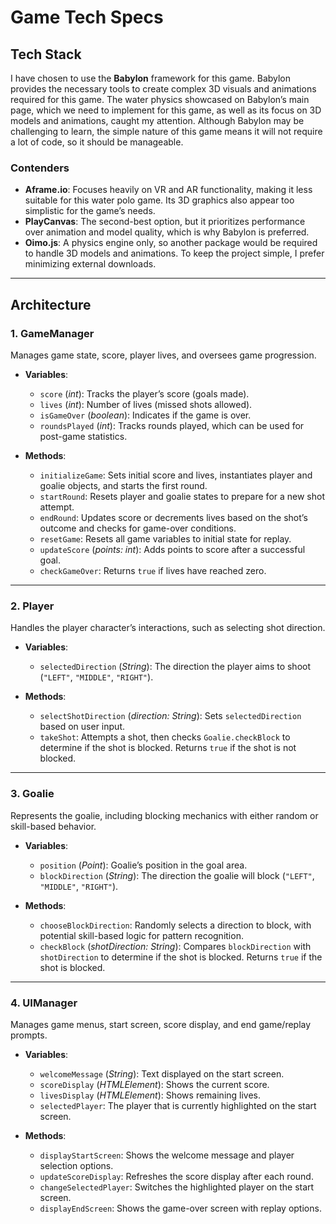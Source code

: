 # Game Tech Specs

## Tech Stack

I have chosen to use the **Babylon** framework for this game. Babylon provides the necessary tools to create complex 3D visuals and animations required for this game. The water physics showcased on Babylon’s main page, which we need to implement for this game, as well as its focus on 3D models and animations, caught my attention. Although Babylon may be challenging to learn, the simple nature of this game means it will not require a lot of code, so it should be manageable.

### Contenders

- **Aframe.io**: Focuses heavily on VR and AR functionality, making it less suitable for this water polo game. Its 3D graphics also appear too simplistic for the game’s needs.
- **PlayCanvas**: The second-best option, but it prioritizes performance over animation and model quality, which is why Babylon is preferred.
- **Oimo.js**: A physics engine only, so another package would be required to handle 3D models and animations. To keep the project simple, I prefer minimizing external downloads.

---

## Architecture

### 1. GameManager

Manages game state, score, player lives, and oversees game progression.

- **Variables**:
  - `score` (*int*): Tracks the player’s score (goals made).
  - `lives` (*int*): Number of lives (missed shots allowed).
  - `isGameOver` (*boolean*): Indicates if the game is over.
  - `roundsPlayed` (*int*): Tracks rounds played, which can be used for post-game statistics.

- **Methods**:
  - `initializeGame`: Sets initial score and lives, instantiates player and goalie objects, and starts the first round.
  - `startRound`: Resets player and goalie states to prepare for a new shot attempt.
  - `endRound`: Updates score or decrements lives based on the shot’s outcome and checks for game-over conditions.
  - `resetGame`: Resets all game variables to initial state for replay.
  - `updateScore` (*points: int*): Adds points to score after a successful goal.
  - `checkGameOver`: Returns `true` if lives have reached zero.

---

### 2. Player

Handles the player character’s interactions, such as selecting shot direction.

- **Variables**:
  - `selectedDirection` (*String*): The direction the player aims to shoot (`"LEFT"`, `"MIDDLE"`, `"RIGHT"`).

- **Methods**:
  - `selectShotDirection` (*direction: String*): Sets `selectedDirection` based on user input.
  - `takeShot`: Attempts a shot, then checks `Goalie.checkBlock` to determine if the shot is blocked. Returns `true` if the shot is not blocked.

---

### 3. Goalie

Represents the goalie, including blocking mechanics with either random or skill-based behavior.

- **Variables**:
  - `position` (*Point*): Goalie’s position in the goal area.
  - `blockDirection` (*String*): The direction the goalie will block (`"LEFT"`, `"MIDDLE"`, `"RIGHT"`).

- **Methods**:
  - `chooseBlockDirection`: Randomly selects a direction to block, with potential skill-based logic for pattern recognition.
  - `checkBlock` (*shotDirection: String*): Compares `blockDirection` with `shotDirection` to determine if the shot is blocked. Returns `true` if the shot is blocked.

---

### 4. UIManager

Manages game menus, start screen, score display, and end game/replay prompts.

- **Variables**:
  - `welcomeMessage` (*String*): Text displayed on the start screen.
  - `scoreDisplay` (*HTMLElement*): Shows the current score.
  - `livesDisplay` (*HTMLElement*): Shows remaining lives.
  - `selectedPlayer`: The player that is currently highlighted on the start screen.

- **Methods**:
  - `displayStartScreen`: Shows the welcome message and player selection options.
  - `updateScoreDisplay`: Refreshes the score display after each round.
  - `changeSelectedPlayer`: Switches the highlighted player on the start screen.
  - `displayEndScreen`: Shows the game-over screen with replay options.
